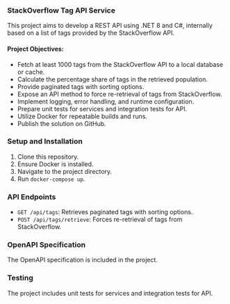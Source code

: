 ### StackOverflow Tag API Service

This project aims to develop a REST API using .NET 8 and C#, internally based on a list of tags provided by the StackOverflow API.

#### Project Objectives:

- Fetch at least 1000 tags from the StackOverflow API to a local database or cache.
- Calculate the percentage share of tags in the retrieved population.
- Provide paginated tags with sorting options.
- Expose an API method to force re-retrieval of tags from StackOverflow.
- Implement logging, error handling, and runtime configuration.
- Prepare unit tests for services and integration tests for API.
- Utilize Docker for repeatable builds and runs.
- Publish the solution on GitHub.

### Setup and Installation

1. Clone this repository.
2. Ensure Docker is installed.
3. Navigate to the project directory.
4. Run `docker-compose up`.

### API Endpoints

- `GET /api/tags`: Retrieves paginated tags with sorting options.
- `POST /api/tags/retrieve`: Forces re-retrieval of tags from StackOverflow.

### OpenAPI Specification

The OpenAPI specification is included in the project.

### Testing

The project includes unit tests for services and integration tests for API.
